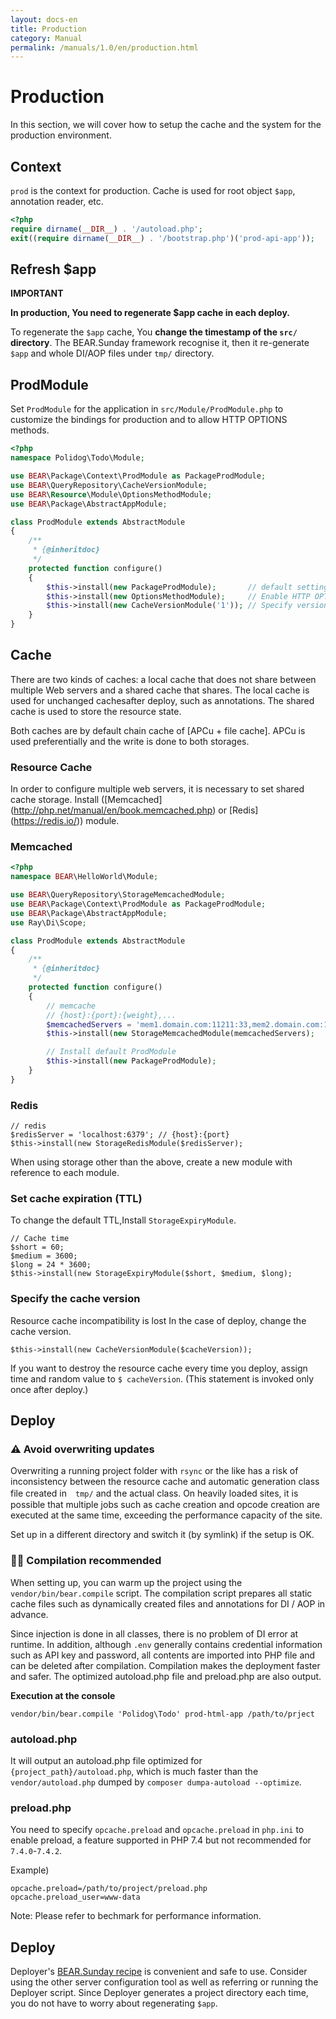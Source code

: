 ```yaml
---
layout: docs-en
title: Production
category: Manual
permalink: /manuals/1.0/en/production.html
---
```


# Production

In this section, we will cover how to setup the cache and the system for the production environment.


## Context

`prod` is the context for production.
Cache is used for root object `$app`, annotation reader, etc.

```php
<?php
require dirname(__DIR__) . '/autoload.php';
exit((require dirname(__DIR__) . '/bootstrap.php')('prod-api-app'));
```

## Refresh $app

**IMPORTANT**

**In production, You need to regenerate $app cache in each deploy.**

To regenerate the `$app` cache, You **change the timestamp of the `src/` directory**. The BEAR.Sunday framework recognise it, then it re-generate `$app` and whole DI/AOP files under `tmp/` directory.

## ProdModule

Set `ProdModule` for the application in `src/Module/ProdModule.php` to customize the bindings for production and to allow HTTP OPTIONS methods.

```php
<?php
namespace Polidog\Todo\Module;

use BEAR\Package\Context\ProdModule as PackageProdModule;
use BEAR\QueryRepository\CacheVersionModule;
use BEAR\Resource\Module\OptionsMethodModule;
use BEAR\Package\AbstractAppModule;

class ProdModule extends AbstractModule
{
    /**
     * {@inheritdoc}
     */
    protected function configure()
    {
        $this->install(new PackageProdModule);       // default setting (recommended)
        $this->install(new OptionsMethodModule);     // Enable HTTP OPTIONS method in production
        $this->install(new CacheVersionModule('1')); // Specify version number of resource cache
    }
}
```
## Cache

There are two kinds of caches: a local cache that does not share between multiple Web servers and a shared cache that shares. The local cache is used for unchanged cachesafter deploy, such as annotations. The shared cache is used to store the resource state.

Both caches are by default chain cache of [APCu + file cache]. APCu is used preferentially and the write is done to both storages.

### Resource Cache

In order to configure multiple web servers, it is necessary to set shared cache storage. Install ([Memcached] (http://php.net/manual/en/book.memcached.php) or [Redis] (https://redis.io/)) module.

### Memcached

```php
<?php
namespace BEAR\HelloWorld\Module;

use BEAR\QueryRepository\StorageMemcachedModule;
use BEAR\Package\Context\ProdModule as PackageProdModule;
use BEAR\Package\AbstractAppModule;
use Ray\Di\Scope;

class ProdModule extends AbstractModule
{
    /**
     * {@inheritdoc}
     */
    protected function configure()
    {
        // memcache
        // {host}:{port}:{weight},...
        $memcachedServers = 'mem1.domain.com:11211:33,mem2.domain.com:11211:67';
        $this->install(new StorageMemcachedModule(memcachedServers);

        // Install default ProdModule
        $this->install(new PackageProdModule);
    }
}
```

### Redis

```php?start_inline
// redis
$redisServer = 'localhost:6379'; // {host}:{port}
$this->install(new StorageRedisModule($redisServer);
```

When using storage other than the above, create a new module with reference to each module.

### Set cache expiration (TTL)

To change the default TTL,Install `StorageExpiryModule`.


```php?start_inline
// Cache time
$short = 60;
$medium = 3600;
$long = 24 * 3600;
$this->install(new StorageExpiryModule($short, $medium, $long);
```
### Specify the cache version

Resource cache incompatibility is lost In the case of deploy, change the cache version.

```
$this->install(new CacheVersionModule($cacheVersion));
```

If you want to destroy the resource cache every time you deploy, assign time and random value to `$ cacheVersion`. (This statement is invoked only once after deploy.)

## Deploy

### ⚠️ Avoid overwriting updates

Overwriting a running project folder with `rsync` or the like has a risk of inconsistency between the resource cache and automatic generation class file created in　`tmp/` and the actual class. On heavily loaded sites, it is possible that multiple jobs such as cache creation and opcode creation are executed at the same time, exceeding the performance capacity of the site.

Set up in a different directory and switch it (by symlink) if the setup is OK.

### 👍🏻 Compilation recommended

When setting up, you can warm up the project using the `vendor/bin/bear.compile` script. The compilation script prepares all static cache files such as dynamically created files and annotations for DI / AOP in advance.

Since injection is done in all classes, there is no problem of DI error at runtime. In addition, although `.env` generally contains credential information such as API key and password, all contents are imported into PHP file and can be deleted after compilation. Compilation makes the deployment faster and safer. The optimized autoload.php file and preload.php are also output.

**Execution at the console**

```
vendor/bin/bear.compile 'Polidog\Todo' prod-html-app /path/to/prject
```

### autoload.php

It will output an autoload.php file optimized for `{project_path}/autoload.php`, which is much faster than the `vendor/autoload.php` dumped by `composer dumpa-autoload --optimize`.

### preload.php

You need to specify `opcache.preload` and `opcache.preload` in `php.ini` to enable preload, a feature supported in PHP 7.4 but not recommended for `7.4.0`-`7.4.2`.

Example)

```
opcache.preload=/path/to/project/preload.php
opcache.preload_user=www-data
```

Note: Please refer to bechmark for performance information.

## Deploy

Deployer's [BEAR.Sunday recipe](https://github.com/bearsunday/deploy) is convenient and safe to use. Consider using the other server configuration tool as well as referring or running the Deployer script. Since Deployer generates a project directory each time, you do not have to worry about regenerating `$app`.
